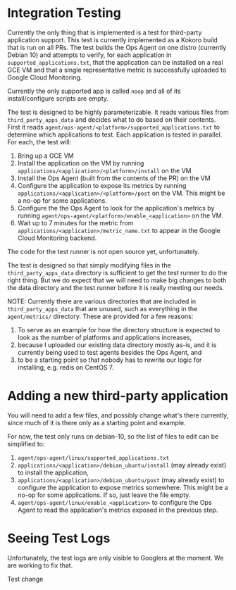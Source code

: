 # Integration Testing

Currently the only thing that is implemented is a test for third-party
application support. This test is currently implemented as a Kokoro build
that is run on all PRs. The test builds the Ops Agent on one distro (currently
Debian 10) and attempts to verify, for each application in
`supported_applications.txt`, that the application can be installed on a real GCE
VM and that a single representative metric is successfully uploaded to Google Cloud
Monitoring.

Currently the only supported app is called `noop` and all of its
install/configure scripts are empty.

The test is designed to be highly parameterizable. It reads various files from
`third_party_apps_data` and decides what to do based on their contents. First
it reads `agent/ops-agent/<platform>/supported_applications.txt` to determine
which applications to test. Each application is tested in parallel. For each,
the test will:

1.  Bring up a GCE VM
1.  Install the application on the VM by running
    `applications/<application>/<platform>/install` on the VM
1.  Install the Ops Agent (built from the contents of the PR) on the VM
1.  Configure the application to expose its metrics by running
    `applications/<application>/<platform>/post` on the VM. This might
    be a no-op for some applications.
1.  Configure the the Ops Agent to look for the application's metrics by
    running
    `agent/ops-agent/<platform>/enable_<application>` on the VM.
1.  Wait up to 7 minutes for the metric from
    `applications/<application>/metric_name.txt` to appear in the Google Cloud
    Monitoring backend.

The code for the test runner is not open source yet, unfortunately.

The test is designed so that simply modifying files in the
`third_party_apps_data` directory is sufficient to get the test runner to do the
right thing. But we do expect that we will need to make big changes to both the
data directory and the test runner before it is really meeting our needs.

NOTE: Currently there are various directories that are included in
`third_party_apps_data` that are unused, such as everything in the
`agent/metrics/` directory. These are provided for a few reasons:

1.  To serve as an example for how the directory structure is expected to look
    as the number of platforms and applications increases,
1.  because I uploaded our existing data directory mostly as-is, and it is
    currently being used to test agents besides the Ops Agent, and
1.  to be a starting point so that nobody has to rewrite our logic for
    installing, e.g. redis on CentOS 7.
    
# Adding a new third-party application

You will need to add a few files, and possibly change what's there currently,
since much of it is there only as a starting point and example.

For now, the test only runs on debian-10, so the list of files to edit can be
simplified to:

1.  `agent/ops-agent/linux/supported_applications.txt`
1.  `applications/<application>/debian_ubuntu/install` (may already exist) to
    install the application,
1.  `applications/<application>/debian_ubuntu/post` (may already exist) to
    configure the application to expose metrics somewhere. This might be a
    no-op for some applications. If so, just leave the file empty.
1.  `agent/ops-agent/linux/enable_<application>` to configure the Ops Agent to
    read the application's metrics exposed in the previous step.

# Seeing Test Logs

Unfortunately, the test logs are only visible to Googlers at the moment. We are
working to fix that.

Test change
